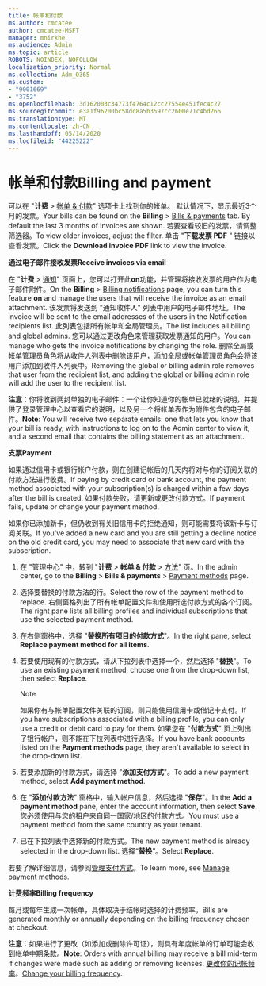 ```yaml
---
title: 帐单和付款
ms.author: cmcatee
author: cmcatee-MSFT
manager: mnirkhe
ms.audience: Admin
ms.topic: article
ROBOTS: NOINDEX, NOFOLLOW
localization_priority: Normal
ms.collection: Adm_O365
ms.custom:
- "9001669"
- "3752"
ms.openlocfilehash: 3d162003c34773f4764c12cc27554e451fec4c27
ms.sourcegitcommit: e3a1f96200bc58dc8a5b3597cc2600e71c4bd266
ms.translationtype: MT
ms.contentlocale: zh-CN
ms.lasthandoff: 05/14/2020
ms.locfileid: "44225222"
---
```

# <a name="billing-and-payment"></a><span data-ttu-id="ba6f5-102">帐单和付款</span><span class="sxs-lookup"><span data-stu-id="ba6f5-102">Billing and payment</span></span>

<span data-ttu-id="ba6f5-103">可以在 "**计费**  >  [帐单 & 付款](https://go.microsoft.com/fwlink/p/?linkid=848039)" 选项卡上找到你的帐单。 默认情况下，显示最近3个月的发票。</span><span class="sxs-lookup"><span data-stu-id="ba6f5-103">Your bills can be found on the **Billing** > [Bills & payments](https://go.microsoft.com/fwlink/p/?linkid=848039) tab.  By default the last 3 months of invoices are shown.</span></span>  <span data-ttu-id="ba6f5-104">若要查看较旧的发票，请调整筛选器。</span><span class="sxs-lookup"><span data-stu-id="ba6f5-104">To view older invoices, adjust the filter.</span></span>  <span data-ttu-id="ba6f5-105">单击 "**下载发票 PDF** " 链接以查看发票。</span><span class="sxs-lookup"><span data-stu-id="ba6f5-105">Click the **Download invoice PDF** link to view the invoice.</span></span>

<span data-ttu-id="ba6f5-106">**通过电子邮件接收发票**</span><span class="sxs-lookup"><span data-stu-id="ba6f5-106">**Receive invoices via email**</span></span>

<span data-ttu-id="ba6f5-107">在 "**计费**  >  [通知](https://go.microsoft.com/fwlink/p/?linkid=853212)" 页面上，您可以打开此**on**功能，并管理将接收发票的用户作为电子邮件附件。</span><span class="sxs-lookup"><span data-stu-id="ba6f5-107">On the **Billing** > [Billing notifications](https://go.microsoft.com/fwlink/p/?linkid=853212) page, you can turn this feature **on** and manage the users that will receive the invoice as an email attachment.</span></span> <span data-ttu-id="ba6f5-108">该发票将发送到 "通知收件人" 列表中用户的电子邮件地址。</span><span class="sxs-lookup"><span data-stu-id="ba6f5-108">The invoice will be sent to the email addresses of the users in the Notification recipients list.</span></span> <span data-ttu-id="ba6f5-109">此列表包括所有帐单和全局管理员。</span><span class="sxs-lookup"><span data-stu-id="ba6f5-109">The list includes all billing and global admins.</span></span>  <span data-ttu-id="ba6f5-110">您可以通过更改角色来管理获取发票通知的用户。</span><span class="sxs-lookup"><span data-stu-id="ba6f5-110">You can manage who gets the invoice notifications by changing the role.</span></span>  <span data-ttu-id="ba6f5-111">删除全局或帐单管理员角色将从收件人列表中删除该用户，添加全局或帐单管理员角色会将该用户添加到收件人列表中。</span><span class="sxs-lookup"><span data-stu-id="ba6f5-111">Removing the global or billing admin role removes that user from the recipient list, and adding the global or billing admin role will add the user to the recipient list.</span></span>

<span data-ttu-id="ba6f5-112">**注意**：你将收到两封单独的电子邮件：一个让你知道你的帐单已就绪的说明，并提供了登录管理中心以查看它的说明，以及另一个将帐单表作为附件包含的电子邮件。</span><span class="sxs-lookup"><span data-stu-id="ba6f5-112">**Note**: You will receive two separate emails: one that lets you know that your bill is ready, with instructions to log on to the Admin center to view it, and a second email that contains the billing statement as an attachment.</span></span>

<span data-ttu-id="ba6f5-113">**支票**</span><span class="sxs-lookup"><span data-stu-id="ba6f5-113">**Payment**</span></span>

<span data-ttu-id="ba6f5-114">如果通过信用卡或银行帐户付款，则在创建记帐后的几天内将对与你的订阅关联的付款方法进行收费。</span><span class="sxs-lookup"><span data-stu-id="ba6f5-114">If paying by credit card or bank account, the payment method associated with your subscription(s) is charged within a few days after the bill is created.</span></span> <span data-ttu-id="ba6f5-115">如果付款失败，请更新或更改付款方式。</span><span class="sxs-lookup"><span data-stu-id="ba6f5-115">If payment fails, update or change your payment method.</span></span>

<span data-ttu-id="ba6f5-116">如果你已添加新卡，但仍收到有关旧信用卡的拒绝通知，则可能需要将该新卡与订阅关联。</span><span class="sxs-lookup"><span data-stu-id="ba6f5-116">If you've added a new card and you are still getting a decline notice on the old credit card, you may need to associate that new card with the subscription.</span></span>

1. <span data-ttu-id="ba6f5-117">在 "管理中心" 中，转到 "**计费**  >  **帐单 & 付款**  >  [方法](https://go.microsoft.com/fwlink/p/?linkid=2018806)" 页。</span><span class="sxs-lookup"><span data-stu-id="ba6f5-117">In the admin center, go to the **Billing** > **Bills & payments** > [Payment methods](https://go.microsoft.com/fwlink/p/?linkid=2018806) page.</span></span>

2. <span data-ttu-id="ba6f5-118">选择要替换的付款方法的行。</span><span class="sxs-lookup"><span data-stu-id="ba6f5-118">Select the row of the payment method to replace.</span></span> <span data-ttu-id="ba6f5-119">右侧窗格列出了所有帐单配置文件和使用所选付款方式的各个订阅。</span><span class="sxs-lookup"><span data-stu-id="ba6f5-119">The right pane lists all billing profiles and individual subscriptions that use the selected payment method.</span></span>

3. <span data-ttu-id="ba6f5-120">在右侧窗格中，选择 "**替换所有项目的付款方式**"。</span><span class="sxs-lookup"><span data-stu-id="ba6f5-120">In the right pane, select **Replace payment method for all items**.</span></span>

4. <span data-ttu-id="ba6f5-121">若要使用现有的付款方式，请从下拉列表中选择一个，然后选择 "**替换**"。</span><span class="sxs-lookup"><span data-stu-id="ba6f5-121">To use an existing payment method, choose one from the drop-down list, then select **Replace**.</span></span>

    > [!NOTE]
    > <span data-ttu-id="ba6f5-122">如果你有与帐单配置文件关联的订阅，则只能使用信用卡或借记卡支付。</span><span class="sxs-lookup"><span data-stu-id="ba6f5-122">If you have subscriptions associated with a billing profile, you can only use a credit or debit card to pay for them.</span></span> <span data-ttu-id="ba6f5-123">如果您在 "**付款方式**" 页上列出了银行帐户，则不能在下拉列表中进行选择。</span><span class="sxs-lookup"><span data-stu-id="ba6f5-123">If you have bank accounts listed on the **Payment methods** page, they aren't available to select in the drop-down list.</span></span>

5. <span data-ttu-id="ba6f5-124">若要添加新的付款方式，请选择 "**添加支付方式**"。</span><span class="sxs-lookup"><span data-stu-id="ba6f5-124">To add a new payment method, select **Add payment method**.</span></span>

6. <span data-ttu-id="ba6f5-125">在 "**添加付款方法**" 窗格中，输入帐户信息，然后选择 "**保存**"。</span><span class="sxs-lookup"><span data-stu-id="ba6f5-125">In the **Add a payment method** pane, enter the account information, then select **Save**.</span></span> <span data-ttu-id="ba6f5-126">您必须使用与您的租户来自同一国家/地区的付款方式。</span><span class="sxs-lookup"><span data-stu-id="ba6f5-126">You must use a payment method from the same country as your tenant.</span></span>

7. <span data-ttu-id="ba6f5-127">已在下拉列表中选择新的付款方式。</span><span class="sxs-lookup"><span data-stu-id="ba6f5-127">The new payment method is already selected in the drop-down list.</span></span> <span data-ttu-id="ba6f5-128">选择“**替换**”。</span><span class="sxs-lookup"><span data-stu-id="ba6f5-128">Select **Replace**.</span></span>

<span data-ttu-id="ba6f5-129">若要了解详细信息，请参阅[管理支付方式](https://docs.microsoft.com/microsoft-365/commerce/billing-and-payments/manage-payment-methods)。</span><span class="sxs-lookup"><span data-stu-id="ba6f5-129">To learn more, see [Manage payment methods](https://docs.microsoft.com/microsoft-365/commerce/billing-and-payments/manage-payment-methods).</span></span>

<span data-ttu-id="ba6f5-130">**计费频率**</span><span class="sxs-lookup"><span data-stu-id="ba6f5-130">**Billing frequency**</span></span>

<span data-ttu-id="ba6f5-131">每月或每年生成一次帐单，具体取决于结帐时选择的计费频率。</span><span class="sxs-lookup"><span data-stu-id="ba6f5-131">Bills are generated monthly or annually depending on the billing frequency chosen at checkout.</span></span>  

<span data-ttu-id="ba6f5-132">**注意**：如果进行了更改（如添加或删除许可证），则具有年度帐单的订单可能会收到帐单中期条款。</span><span class="sxs-lookup"><span data-stu-id="ba6f5-132">**Note**: Orders with annual billing may receive a bill mid-term if changes were made such as adding or removing licenses.</span></span> <span data-ttu-id="ba6f5-133">[更改你的记帐频率](https://docs.microsoft.com/microsoft-365/commerce/billing-and-payments/change-payment-frequency)。</span><span class="sxs-lookup"><span data-stu-id="ba6f5-133">[Change your billing frequency](https://docs.microsoft.com/microsoft-365/commerce/billing-and-payments/change-payment-frequency).</span></span>
